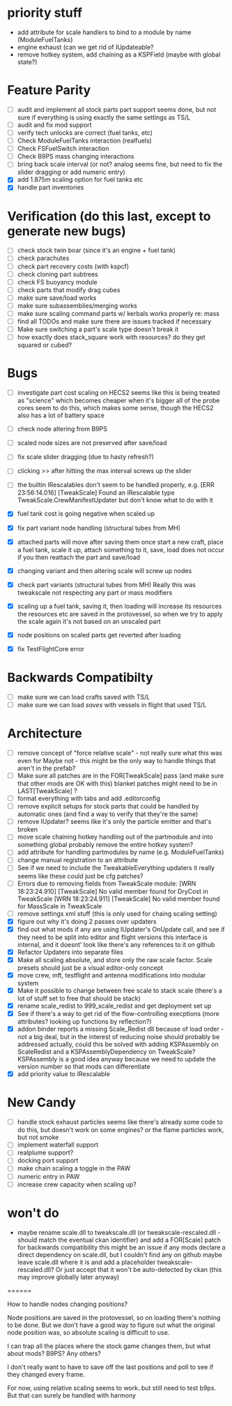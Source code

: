 # priority stuff

- add attribute for scale handlers to bind to a module by name (ModuleFuelTanks)
- engine exhaust (can we get rid of IUpdateable?
- remove hotkey system, add chaining as a KSPField (maybe with global state?)

# Feature Parity

- [ ] audit and implement all stock parts
	part support seems done, but not sure if everything is using exactly the same settings as TS/L
- [ ] audit and fix mod support
- [ ] verify tech unlocks are correct (fuel tanks, etc)
- [ ] Check ModuleFuelTanks interaction (realfuels)
- [ ] Check FSFuelSwitch interaction
- [ ] Check B9PS mass changing interactions
- [ ] bring back scale interval (or not? analog seems fine, but need to fix the slider dragging or add numeric entry)
- [x] add 1.875m scaling option for fuel tanks etc
- [x] handle part inventories

# Verification (do this last, except to generate new bugs)

- [ ] check stock twin boar (since it's an engine + fuel tank)
- [ ] check parachutes
- [ ] check part recovery costs (with kspcf)
- [ ] check cloning part subtrees
- [ ] check FS buoyancy module
- [ ] check parts that modify drag cubes
- [ ] make sure save/load works
- [ ] make sure subassemblies/merging works
- [ ] make sure scaling command parts w/ kerbals works properly re: mass
- [ ] find all TODOs and make sure there are issues tracked if necessary
- [ ] Make sure switching a part's scale type doesn't break it
- [ ] how exactly does stack_square work with resources?  do they get squared or cubed?

# Bugs

- [ ] investigate part cost scaling on HECS2
		seems like this is being treated as "science" which becomes cheaper when it's bigger
		all of the probe cores seem to do this, which makes some sense, though the HECS2 also has a lot of battery space
- [ ] check node altering from B9PS
- [ ] scaled node sizes are not preserved after save/load
- [ ] fix scale slider dragging (due to hasty refresh?)
- [ ] clicking >> after hitting the max interval screws up the slider
- [ ] the builtin IRescalables don't seem to be handled properly, e.g.
	[ERR 23:56:14.016] [TweakScale] Found an IRescalable type TweakScale.CrewManifestUpdater but don't know what to do with it
- [x] fuel tank cost is going negative when scaled up
- [x] fix part variant node handling (structural tubes from MH)
- [x] attached parts will move after saving them once
		start a new craft, place a fuel tank, scale it up, attach something to it, save, load
		does not occur if you then reattach the part and save/load
- [x] changing variant and then altering scale will screw up nodes
- [x] check part variants (structural tubes from MH)
		Really this was tweakscale not respecting any part or mass modifiers
- [x] scaling up a fuel tank, saving it, then loading will increase its resources
		the resources etc are saved in the protovessel, so when we try to apply the scale again it's not based on an unscaled part
- [x] node positions on scaled parts get reverted after loading
- [x] fix TestFlightCore error


# Backwards Compatibilty

- [ ] make sure we can load crafts saved with TS/L
- [ ] make sure we can load *saves* with vessels in flight that used TS/L

# Architecture

- [ ] remove concept of "force relative scale" - not really sure what this was even for
		Maybe not - this might be the only way to handle things that aren't in the prefab?
- [ ] Make sure all patches are in the FOR[TweakScale] pass (and make sure that other mods are OK with this)
		blanket patches might need to be in LAST[TweakScale] ?
- [ ] format everything with tabs and add .editorconfig
- [ ] remove explicit setups for stock parts that could be handled by automatic ones (and find a way to verify that they're the same)
- [ ] remove IUpdater? seems like it's only the particle emitter and that's broken
- [ ] move scale chaining hotkey handling out of the partmodule and into something global
		probably remove the entire hotkey system?
- [ ] add attribute for handling partmodules by name (e.g. ModuleFuelTanks)
- [ ] change manual registration to an attribute
- [ ] See if we need to include the TweakableEverything updaters
		it really seems like these could just be cfg patches?
- [ ] Errors due to removing fields from TweakScale module:
		[WRN 18:23:24.910] [TweakScale] No valid member found for DryCost in TweakScale
		[WRN 18:23:24.911] [TweakScale] No valid member found for MassScale in TweakScale
- [ ] remove settings xml stuff (this is only used for chaing scaling setting)
- [x] figure out why it's doing 2 passes over updaters
- [x] find out what mods if any are using IUpdater's OnUpdate call, and see if they need to be split into editor and flight versions
	this interface is internal, and it doesnt' look like there's any references to it on github
- [x] Refactor Updaters into separate files
- [x] Make all scaling absolute, and store only the raw scale factor.  Scale presets should just be a visual editor-only concept
- [x] move crew, mft, testflight and antenna modifications into modular system
- [x] Make it possible to change between free scale to stack scale (there's a lot of stuff set to free that should be stack)
- [x] rename scale_redist to 999_scale_redist and get deployment set up
- [x] See if there's a way to get rid of the flow-controlling execptions (more attributes?  looking up functions by reflection?)
- [x] addon binder reports a missing Scale_Redist dll because of load order - not a big deal, but in the interest of reducing noise should probably be addressed
		actually, could this be solved with adding KSPAssembly on ScaleRedist and a KSPAssemblyDependency on TweakScale?
		KSPAssembly is a good idea anyway because we need to update the version number so that mods can differentiate
- [x] add priority value to IRescalable

# New Candy

- [ ] handle stock exhaust particles
		seems like there's already some code to do this, but doesn't work on some engines?
		or the flame particles work, but not smoke
- [ ] implement waterfall support
- [ ] realplume support?
- [ ] docking port support
- [ ] make chain scaling a toggle in the PAW
- [ ] numeric entry in PAW
- [ ] increase crew capacity when scaling up?

# won't do

- maybe rename scale.dll to tweakscale.dll (or tweakscale-rescaled.dll - should match the eventual ckan identifier) and add a FOR[Scale] patch for backwards compatibility
		this might be an issue if any mods declare a direct dependency on scale.dll, but I couldn't find any on github
		maybe leave scale.dll where it is and add a placeholder tweakscale-rescaled.dll?  Or just accept that it won't be auto-detected by ckan (this may improve globally later anyway)

======

How to handle nodes changing positions?

Node positions are saved in the protovessel, so on loading there's nothing to be done.  But we don't have a good way to
figure out what the original node position was, so absolute scaling is difficult to use.

I can trap all the places where the stock game changes them, but what about mods?  B9PS?  Any others?

I don't really want to have to save off the last positions and poll to see if they changed every frame.

For now, using relative scaling seems to work..but still need to test b9ps.  But that can surely be handled with harmony
